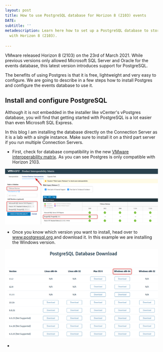 ```yaml
---
layout: post
title: How to use PostgreSQL database for Horizon 8 (2103) events
DATE: 
subtitle: ''
metadescription: Learn here how to set up a PostgreSQL database to store the events
  with Horizon 8 (2103).

---
```

VMware released Horizon 8 (2103) on the 23rd of March 2021. While previous versions only allowed Microsoft SQL Server and Oracle for the events database, this latest version introduces support for PostgreSQL.

The benefits of using Postgres is that it is free, lightweight and very easy to configure. We are going to describe in a few steps how to install Postgres and configure the events database to use it.

## Install and configure PostgreSQL

Although it is not embedded in the installer like vCenter's vPostgres database, you will find that getting started with PostgreSQL is a lot easier than even Microsoft SQL Express.

In this blog I am installing the database directly on the Connection Server as it is a lab with a single instance. Make sure to install it on a third part server if you run multiple Connection Servers.

* First, check for database compatibility in the new [VMware interoperability matrix](https://interopmatrix.vmware.com/#/Database?productId=569&extProdIds=326&extProdIds=333&extProdIds=345&isHideEmpty=true&isHideGenSupported=true&isHideTechSupported=true&). As you can see Postgres is only compatible with Horizon 2103.

![](/img/hzn2103-1.png)

* Once you know which version you want to install, head over to [www.postgresql.org ](https://www.postgresql.org/download/)and download it. In this example we are installing the Windows version.

![](/img/hzn2103-2.png)

* 